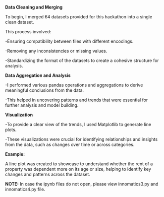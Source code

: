 **Data Cleaning and Merging**

To begin, I merged 64 datasets provided for this hackathon into a single clean dataset. 

This process involved:


-Ensuring compatibility between files with different encodings.

-Removing any inconsistencies or missing values.

-Standardizing the format of the datasets to create a cohesive structure for analysis.


**Data Aggregation and Analysis**

-I performed various pandas operations and aggregations to derive meaningful conclusions from the data. 

-This helped in uncovering patterns and trends that were essential for further analysis and model building.


**Visualization**

-To provide a clear view of the trends, I used Matplotlib to generate line plots. 

-These visualizations were crucial for identifying relationships and insights from the data, such as changes over time or across categories.

**Example:**

A line plot was created to showcase to understand whether the rent of a property was dependent more on its  age or size, helping to identify key changes and patterns across the dataset.


**NOTE:**
In case the ipynb files do not open, please view innomatics3.py and innomatics4.py file.
